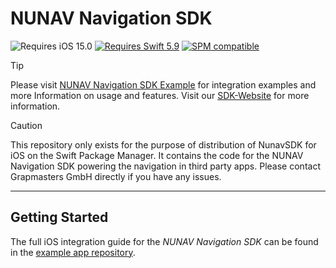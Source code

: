 # NUNAV Navigation SDK

![Requires iOS 15.0](https://img.shields.io/badge/iOS-15.0-1575F9?style=flat&logo=apple&label=iOS&link=https%3A%2F%2Fwww.apple.com%2Fde%2Fios)
[![Requires Swift 5.9](https://img.shields.io/badge/Swift-5.9-FA7343.svg?style=flat&logo=Swift)](https://swift.org/)
[![SPM compatible](https://img.shields.io/badge/Swift%20Package%20Manager-compatible-FA7343.svg?style=flat&logo=Swift)](https://swift.org/package-manager/)

> [!TIP]
> Please visit [NUNAV Navigation SDK Example](https://github.com/Graphmasters/nunav-navigation-sdk-example) for integration examples and more Information on usage and features. Visit our [SDK-Website](https://www.nunav.net/lp/sdk) for more information.

> [!CAUTION]
> This repository only exists for the purpose of distribution of NunavSDK for iOS on the Swift Package Manager. It contains the code for the NUNAV Navigation SDK powering the navigation in third party apps.
> Please contact Grapmasters GmbH directly if you have any issues.

---

## Getting Started

The full iOS integration guide for the *NUNAV Navigation SDK* can be found in the [example app repository](https://github.com/Graphmasters/nunav-navigation-sdk-example/tree/main/iOS).
